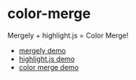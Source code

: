 # color-merge

Mergely + highlight.js = Color Merge!

* [mergely demo](./mergely/simple.html)
* [highlight.js demo](./highlight.js/demo/index.html)
* [color merge demo](./index.html)